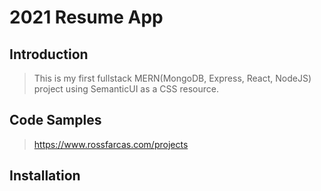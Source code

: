 # 2021 Resume App

## Introduction

> This is my first fullstack MERN(MongoDB, Express, React, NodeJS) project using SemanticUI as a CSS resource.

## Code Samples

> https://www.rossfarcas.com/projects

## Installation

